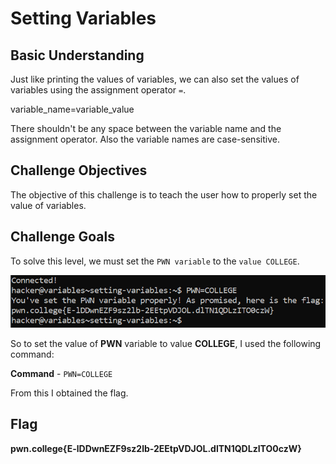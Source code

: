# Setting Variables

## Basic Understanding

Just like printing the values of variables, we can also set the values  of variables using the assignment operator `=`.

variable_name=variable_value

There shouldn't be any space between  the variable name and the assignment operator. Also the variable names are case-sensitive.

## Challenge Objectives

The objective of this challenge is to teach the user how to properly set the value of variables.

## Challenge Goals

To solve this level, we must set the `PWN variable` to the `value COLLEGE`.

![Error in loading image](image-1.png)

So to set the value  of **PWN** variable to value **COLLEGE**, I used the following command:

**Command** - `PWN=COLLEGE`

From this I obtained the flag.

## Flag

**pwn.college{E-lDDwnEZF9sz2lb-2EEtpVDJOL.dlTN1QDLzITO0czW}**




